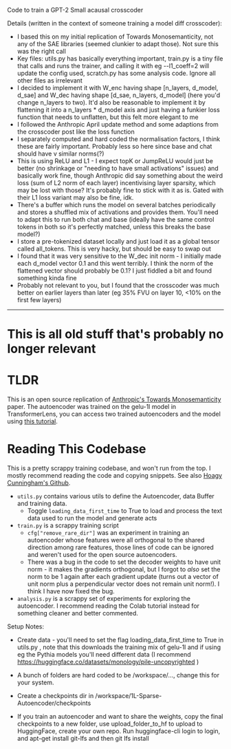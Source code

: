 Code to train a GPT-2 Small acausal crosscoder

Details (written in the context of someone training a model diff crosscoder):
* I based this on my initial replication of Towards Monosemanticity, not any of the SAE libraries (seemed clunkier to adapt those). Not sure this was the right call
* Key files: utils.py has basically everything important, train.py is a tiny file that calls and runs the trainer, and calling it with eg --l1_coeff=2 will update the config used, scratch.py has some analysis code. Ignore all other files as irrelevant
* I decided to implement it with W_enc having shape [n_layers, d_model, d_sae] and W_dec having shape [d_sae, n_layers, d_model] (here you'd change n_layers to two). It'd also be reasonable to implement it by flattening it into a n_layers * d_model axis and just having a funkier loss function that needs to unflatten, but this felt more elegant to me
* I followed the Anthropic April update method and some adaptions from the crosscoder post like the loss function
* I separately computed and hard coded the normalisation factors, I think these are fairly important. Probably less so here since base and chat should have v similar norms(?)
* This is using ReLU and L1 - I expect topK or JumpReLU would just be better (no shrinkage or "needing to have small activations" issues) and basically work fine, though Anthropic did say something about the weird loss (sum of L2 norm of each layer) incentivising layer sparsity, which may be lost with those? It's probably fine to stick with it as is. Gated with their L1 loss variant may also be fine, idk.
* There's a buffer which runs the model on several batches periodically and stores a shuffled mix of activations and provides them. You'll need to adapt this to run both chat and base (ideally have the same control tokens in both so it's perfectly matched, unless this breaks the base model?)
* I store a pre-tokenized dataset locally and just load it as a global tensor called all_tokens. This is very hacky, but should be easy to swap out
* I found that it was very sensitive to the W_dec init norm - I initially made each d_model vector 0.1 and this went terribly. I think the norm of the flattened vector should probably be 0.1? I just fiddled a bit and found something kinda fine
* Probably not relevant to you, but I found that the crosscoder was much better on earlier layers than later (eg 35% FVU on layer 10, <10% on the first few layers)

-----
# This is all old stuff that's probably no longer relevant
# TLDR

This is an open source replication of [Anthropic's Towards Monosemanticity](https://transformer-circuits.pub/2023/monosemantic-features/index.html) paper. The autoencoder was trained on the gelu-1l model in TransformerLens, you can access two trained autoencoders and the model using [this tutorial](https://colab.research.google.com/drive/1u8larhpxy8w4mMsJiSBddNOzFGj7_RTn#scrollTo=MYrIYDEfBtbL). 

# Reading This Codebase

This is a pretty scrappy training codebase, and won't run from the top. I mostly recommend reading the code and copying snippets. See also [Hoagy Cunningham's Github](https://github.com/HoagyC/sparse_coding).

* `utils.py` contains various utils to define the Autoencoder, data Buffer and training data. 
  * Toggle `loading_data_first_time` to True to load and process the text data used to run the model and generate acts
* `train.py` is a scrappy training script
  * `cfg["remove_rare_dir"]` was an experiment in training an autoencoder whose features were all orthogonal to the shared direction among rare features, those lines of code can be ignored and weren't used for the open source autoencoders. 
  * There was a bug in the code to set the decoder weights to have unit norm - it makes the gradients orthogonal, but I forgot to *also* set the norm to be 1 again after each gradient update (turns out a vector of unit norm plus a perpendicular vector does not remain unit norm!). I think I have now fixed the bug. 
* `analysis.py` is a scrappy set of experiments for exploring the autoencoder. I recommend reading the Colab tutorial instead for something cleaner and better commented. 

Setup Notes:

* Create data - you'll need to set the flag loading_data_first_time to True in utils.py , note that this downloads the training mix of gelu-1l and if using eg the Pythia models you'll need different data (I recommend https://huggingface.co/datasets/monology/pile-uncopyrighted )
* A bunch of folders are hard coded to be /workspace/..., change this for your system.
* Create a checkpoints dir in /workspace/1L-Sparse-Autoencoder/checkpoints

* If you train an autoencoder and want to share the weights, copy the final checkpoints to a new folder, use upload_folder_to_hf to upload to HuggingFace, create your own repo. Run huggingface-cli login to login, and apt-get install git-lfs and then git lfs install
